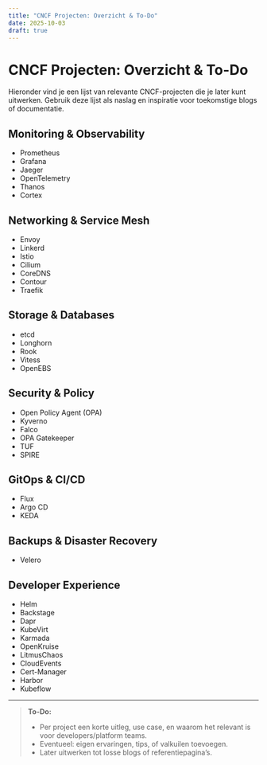 ```yaml
---
title: "CNCF Projecten: Overzicht & To-Do"
date: 2025-10-03
draft: true
---
```


# CNCF Projecten: Overzicht & To-Do

Hieronder vind je een lijst van relevante CNCF-projecten die je later kunt uitwerken. Gebruik deze lijst als naslag en inspiratie voor toekomstige blogs of documentatie.

## Monitoring & Observability
- Prometheus
- Grafana
- Jaeger
- OpenTelemetry
- Thanos
- Cortex

## Networking & Service Mesh
- Envoy
- Linkerd
- Istio
- Cilium
- CoreDNS
- Contour
- Traefik

## Storage & Databases
- etcd
- Longhorn
- Rook
- Vitess
- OpenEBS

## Security & Policy
- Open Policy Agent (OPA)
- Kyverno
- Falco
- OPA Gatekeeper
- TUF
- SPIRE

## GitOps & CI/CD
- Flux
- Argo CD
- KEDA

## Backups & Disaster Recovery
- Velero

## Developer Experience
- Helm
- Backstage
- Dapr
- KubeVirt
- Karmada
- OpenKruise
- LitmusChaos
- CloudEvents
- Cert-Manager
- Harbor
- Kubeflow

---

> **To-Do:**
> - Per project een korte uitleg, use case, en waarom het relevant is voor developers/platform teams.
> - Eventueel: eigen ervaringen, tips, of valkuilen toevoegen.
> - Later uitwerken tot losse blogs of referentiepagina’s.

